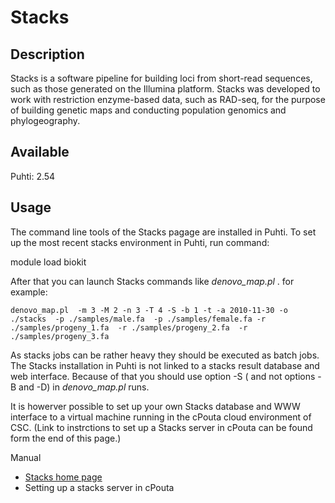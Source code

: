 # Stacks
## Description

Stacks is a software pipeline for building loci from short-read sequences, such as those generated on the 
Illumina platform. Stacks was developed to work with restriction enzyme-based data, such as RAD-seq, for 
the purpose of building genetic maps and conducting population genomics and phylogeography.

## Available
Puhti: 2.54 

## Usage

The command line tools of the Stacks pagage are installed in Puhti. To set up the most recent stacks environment in Puhti, 
run command:

module load biokit


After that you can launch Stacks commands like _denovo_map.pl_ . for example:
```
denovo_map.pl  -m 3 -M 2 -n 3 -T 4 -S -b 1 -t -a 2010-11-30 -o ./stacks  -p ./samples/male.fa  -p ./samples/female.fa -r ./samples/progeny_1.fa  -r ./samples/progeny_2.fa  -r ./samples/progeny_3.fa
```
As stacks jobs can be rather heavy they should be executed as batch jobs.  The Stacks installation in Puhti is not linked to 
a stacks result database and web interface. Because of that you should use option -S ( and not options -B and -D) in 
_denovo_map.pl_ runs.

It is howerver possible to set up your own Stacks database and WWW interface to a virtual machine running in the 
cPouta cloud environment of CSC. (Link to instrctions to set up a Stacks server in cPouta can be found form the end of this page.)



Manual

*   [Stacks home page](http://catchenlab.life.illinois.edu/stacks/)
*   Setting up a stacks server in cPouta
